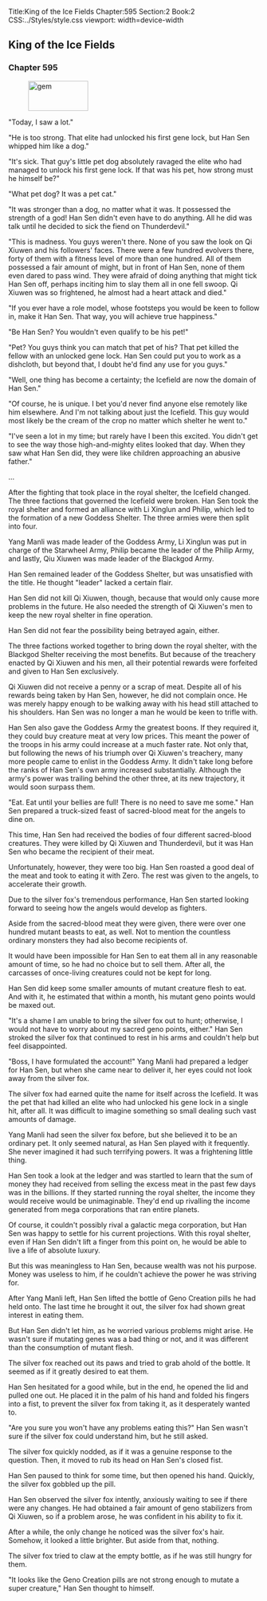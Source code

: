 Title:King of the Ice Fields 
Chapter:595 
Section:2 
Book:2 
CSS:../Styles/style.css 
viewport: width=device-width
  
## King of the Ice Fields
### Chapter 595 
<figure>
	<img src="../Images/gem.gif" alt="gem" id="gem" width="120" height="60" />
</figure>
  

  
  "Today, I saw a lot."

"He is too strong. That elite had unlocked his first gene lock, but Han Sen whipped him like a dog."

"It's sick. That guy's little pet dog absolutely ravaged the elite who had managed to unlock his first gene lock. If that was his pet, how strong must he himself be?"

"What pet dog? It was a pet cat."

"It was stronger than a dog, no matter what it was. It possessed the strength of a god! Han Sen didn't even have to do anything. All he did was talk until he decided to sick the fiend on Thunderdevil."

"This is madness. You guys weren't there. None of you saw the look on Qi Xiuwen and his followers' faces. There were a few hundred evolvers there, forty of them with a fitness level of more than one hundred. All of them possessed a fair amount of might, but in front of Han Sen, none of them even dared to pass wind. They were afraid of doing anything that might tick Han Sen off, perhaps inciting him to slay them all in one fell swoop. Qi Xiuwen was so frightened, he almost had a heart attack and died."

"If you ever have a role model, whose footsteps you would be keen to follow in, make it Han Sen. That way, you will achieve true happiness."

"Be Han Sen? You wouldn't even qualify to be his pet!"

"Pet? You guys think you can match that pet of his? That pet killed the fellow with an unlocked gene lock. Han Sen could put you to work as a dishcloth, but beyond that, I doubt he'd find any use for you guys."

"Well, one thing has become a certainty; the Icefield are now the domain of Han Sen."

"Of course, he is unique. I bet you'd never find anyone else remotely like him elsewhere. And I'm not talking about just the Icefield. This guy would most likely be the cream of the crop no matter which shelter he went to."

"I've seen a lot in my time; but rarely have I been this excited. You didn't get to see the way those high-and-mighty elites looked that day. When they saw what Han Sen did, they were like children approaching an abusive father."

…

After the fighting that took place in the royal shelter, the Icefield changed. The three factions that governed the Icefield were broken. Han Sen took the royal shelter and formed an alliance with Li Xinglun and Philip, which led to the formation of a new Goddess Shelter. The three armies were then split into four.

Yang Manli was made leader of the Goddess Army, Li Xinglun was put in charge of the Starwheel Army, Philip became the leader of the Philip Army, and lastly, Qiu Xiuwen was made leader of the Blackgod Army.

Han Sen remained leader of the Goddess Shelter, but was unsatisfied with the title. He thought "leader" lacked a certain flair.

Han Sen did not kill Qi Xiuwen, though, because that would only cause more problems in the future. He also needed the strength of Qi Xiuwen's men to keep the new royal shelter in fine operation.

Han Sen did not fear the possibility being betrayed again, either.

The three factions worked together to bring down the royal shelter, with the Blackgod Shelter receiving the most benefits. But because of the treachery enacted by Qi Xiuwen and his men, all their potential rewards were forfeited and given to Han Sen exclusively.

Qi Xiuwen did not receive a penny or a scrap of meat. Despite all of his rewards being taken by Han Sen, however, he did not complain once. He was merely happy enough to be walking away with his head still attached to his shoulders. Han Sen was no longer a man he would be keen to trifle with.

Han Sen also gave the Goddess Army the greatest boons. If they required it, they could buy creature meat at very low prices. This meant the power of the troops in his army could increase at a much faster rate. Not only that, but following the news of his triumph over Qi Xiuwen's treachery, many more people came to enlist in the Goddess Army. It didn't take long before the ranks of Han Sen's own army increased substantially. Although the army's power was trailing behind the other three, at its new trajectory, it would soon surpass them.

"Eat. Eat until your bellies are full! There is no need to save me some." Han Sen prepared a truck-sized feast of sacred-blood meat for the angels to dine on.

This time, Han Sen had received the bodies of four different sacred-blood creatures. They were killed by Qi Xiuwen and Thunderdevil, but it was Han Sen who became the recipient of their meat.

Unfortunately, however, they were too big. Han Sen roasted a good deal of the meat and took to eating it with Zero. The rest was given to the angels, to accelerate their growth.

Due to the silver fox's tremendous performance, Han Sen started looking forward to seeing how the angels would develop as fighters.

Aside from the sacred-blood meat they were given, there were over one hundred mutant beasts to eat, as well. Not to mention the countless ordinary monsters they had also become recipients of.

It would have been impossible for Han Sen to eat them all in any reasonable amount of time, so he had no choice but to sell them. After all, the carcasses of once-living creatures could not be kept for long.

Han Sen did keep some smaller amounts of mutant creature flesh to eat. And with it, he estimated that within a month, his mutant geno points would be maxed out.

"It's a shame I am unable to bring the silver fox out to hunt; otherwise, I would not have to worry about my sacred geno points, either." Han Sen stroked the silver fox that continued to rest in his arms and couldn't help but feel disappointed.

"Boss, I have formulated the account!" Yang Manli had prepared a ledger for Han Sen, but when she came near to deliver it, her eyes could not look away from the silver fox.

The silver fox had earned quite the name for itself across the Icefield. It was the pet that had killed an elite who had unlocked his gene lock in a single hit, after all. It was difficult to imagine something so small dealing such vast amounts of damage.

Yang Manli had seen the silver fox before, but she believed it to be an ordinary pet. It only seemed natural, as Han Sen played with it frequently. She never imagined it had such terrifying powers. It was a frightening little thing.

Han Sen took a look at the ledger and was startled to learn that the sum of money they had received from selling the excess meat in the past few days was in the billions. If they started running the royal shelter, the income they would receive would be unimaginable. They'd end up rivalling the income generated from mega corporations that ran entire planets.

Of course, it couldn't possibly rival a galactic mega corporation, but Han Sen was happy to settle for his current projections. With this royal shelter, even if Han Sen didn't lift a finger from this point on, he would be able to live a life of absolute luxury.

But this was meaningless to Han Sen, because wealth was not his purpose. Money was useless to him, if he couldn't achieve the power he was striving for.

After Yang Manli left, Han Sen lifted the bottle of Geno Creation pills he had held onto. The last time he brought it out, the silver fox had shown great interest in eating them.

But Han Sen didn't let him, as he worried various problems might arise. He wasn't sure if mutating genes was a bad thing or not, and it was different than the consumption of mutant flesh.

The silver fox reached out its paws and tried to grab ahold of the bottle. It seemed as if it greatly desired to eat them.

Han Sen hesitated for a good while, but in the end, he opened the lid and pulled one out. He placed it in the palm of his hand and folded his fingers into a fist, to prevent the silver fox from taking it, as it desperately wanted to.

"Are you sure you won't have any problems eating this?" Han Sen wasn't sure if the silver fox could understand him, but he still asked.

The silver fox quickly nodded, as if it was a genuine response to the question. Then, it moved to rub its head on Han Sen's closed fist.

Han Sen paused to think for some time, but then opened his hand. Quickly, the silver fox gobbled up the pill.

Han Sen observed the silver fox intently, anxiously waiting to see if there were any changes. He had obtained a fair amount of geno stabilizers from Qi Xiuwen, so if a problem arose, he was confident in his ability to fix it.

After a while, the only change he noticed was the silver fox's hair. Somehow, it looked a little brighter. But aside from that, nothing.

The silver fox tried to claw at the empty bottle, as if he was still hungry for them.

"It looks like the Geno Creation pills are not strong enough to mutate a super creature," Han Sen thought to himself.
